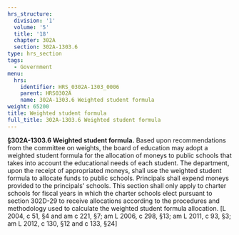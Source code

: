 ```yaml
---
hrs_structure:
  division: '1'
  volume: '5'
  title: '18'
  chapter: 302A
  section: 302A-1303.6
type: hrs_section
tags:
  - Government
menu:
  hrs:
    identifier: HRS_0302A-1303_0006
    parent: HRS0302A
    name: 302A-1303.6 Weighted student formula
weight: 65200
title: Weighted student formula
full_title: 302A-1303.6 Weighted student formula
---
```

**§302A-1303.6 Weighted student formula.** Based upon recommendations from the committee on weights, the board of education may adopt a weighted student formula for the allocation of moneys to public schools that takes into account the educational needs of each student. The department, upon the receipt of appropriated moneys, shall use the weighted student formula to allocate funds to public schools. Principals shall expend moneys provided to the principals' schools. This section shall only apply to charter schools for fiscal years in which the charter schools elect pursuant to section 302D-29 to receive allocations according to the procedures and methodology used to calculate the weighted student formula allocation. [L 2004, c 51, §4 and am c 221, §7; am L 2006, c 298, §13; am L 2011, c 93, §3; am L 2012, c 130, §12 and c 133, §24]